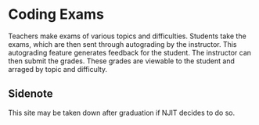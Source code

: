 # Coding Exams
Teachers make exams of various topics and difficulties. Students take the exams, which are then sent through autograding by the instructor. This autograding feature generates feedback for the student. The instructor can then submit the grades. These grades are viewable to the student and arraged by topic and difficulty.

## Sidenote
This site may be taken down after graduation if NJIT decides to do so.

